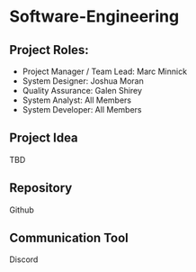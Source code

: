 # Software-Engineering #
## Project Roles:
- Project Manager / Team Lead: Marc Minnick
- System Designer: Joshua Moran
- Quality Assurance: Galen Shirey
- System Analyst: All Members
- System Developer: All Members

## Project Idea
TBD

## Repository
Github

## Communication Tool
Discord

